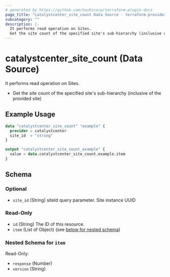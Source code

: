 ```yaml
---
# generated by https://github.com/hashicorp/terraform-plugin-docs
page_title: "catalystcenter_site_count Data Source - terraform-provider-catalystcenter"
subcategory: ""
description: |-
  It performs read operation on Sites.
  Get the site count of the specified site's sub-hierarchy (inclusive of the provided site)
---
```


# catalystcenter_site_count (Data Source)

It performs read operation on Sites.

- Get the site count of the specified site's sub-hierarchy (inclusive of the provided site)

## Example Usage

```terraform
data "catalystcenter_site_count" "example" {
  provider = catalystcenter
  site_id  = "string"
}

output "catalystcenter_site_count_example" {
  value = data.catalystcenter_site_count.example.item
}
```

<!-- schema generated by tfplugindocs -->
## Schema

### Optional

- `site_id` (String) siteId query parameter. Site instance UUID

### Read-Only

- `id` (String) The ID of this resource.
- `item` (List of Object) (see [below for nested schema](#nestedatt--item))

<a id="nestedatt--item"></a>
### Nested Schema for `item`

Read-Only:

- `response` (Number)
- `version` (String)
